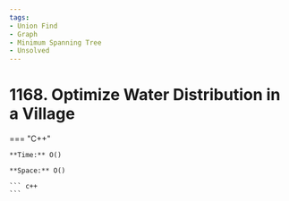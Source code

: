 ```yaml
---
tags:
- Union Find
- Graph
- Minimum Spanning Tree
- Unsolved
---
```



# 1168. Optimize Water Distribution in a Village

=== "C++"

    **Time:** O()

    **Space:** O()

    ``` c++
    ```
